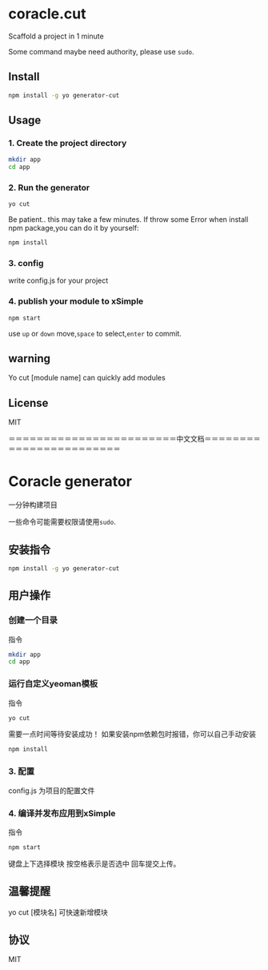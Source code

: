 # coracle.cut

Scaffold a project in 1 minute

Some command maybe need authority, please use `sudo`.

## Install

```bash
npm install -g yo generator-cut
```

## Usage

### 1. Create the project directory


```bash
mkdir app
cd app
```

### 2. Run the generator

```bash
yo cut
```

Be patient.. this may take a few minutes.
If throw some Error when install npm package,you can do it by yourself:

```bash
npm install
```

### 3. config

write config.js for your project

### 4. publish your module to xSimple

```bash
npm start
```

use `up` or `down` move,`space` to select,`enter` to commit.


## warning

Yo cut [module name] can quickly add modules

## License

MIT



＝＝＝＝＝＝＝＝＝＝＝＝＝＝＝＝＝＝＝＝＝＝＝＝中文文档＝＝＝＝＝＝＝＝＝＝＝＝＝＝＝＝＝＝＝＝＝＝＝＝
# Coracle generator

一分钟构建项目

一些命令可能需要权限请使用`sudo`.

##  安装指令

```bash
npm install -g yo generator-cut
```

## 用户操作
### 创建一个目录
指令

```bash
mkdir app
cd app
```

### 运行自定义yeoman模板
指令

```bash
yo cut
```

需要一点时间等待安装成功！
如果安装npm依赖包时报错，你可以自己手动安装

```bash
npm install
```

### 3. 配置

config.js 为项目的配置文件

### 4. 编译并发布应用到xSimple
指令

```bash
npm start
```
键盘上下选择模块 按空格表示是否选中 回车提交上传。

## 温馨提醒

yo cut [模块名] 可快速新增模块

## 协议

MIT
